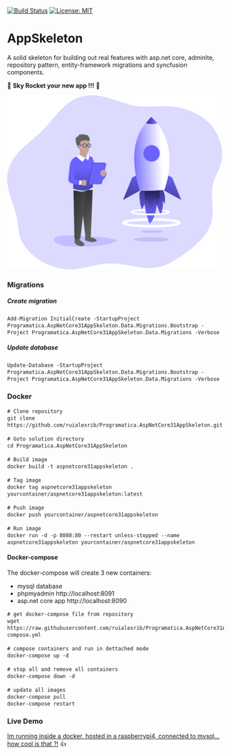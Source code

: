 [![Build Status](https://programaticasoftware.visualstudio.com/Programatica.AspNetCore31AppSkeleton/_apis/build/status/ruialexrib.Programatica.AspNetCore31AppSkeleton?branchName=main)](https://programaticasoftware.visualstudio.com/Programatica.AspNetCore31AppSkeleton/_build/latest?definitionId=20&branchName=main) [![License: MIT](https://img.shields.io/badge/License-MIT-yellow.svg)](https://opensource.org/licenses/MIT)

# AppSkeleton
A solid skeleton for building out real features with asp.net core, adminlte, repository pattern, entity-framework migrations and syncfusion components.

:rocket: **Sky Rocket your new app !!!** :rocket:

<img src="https://github.com/ruialexrib/Programatica.AspNetCore31AppSkeleton/blob/main/logo.png?raw=true" width="500">

### Migrations

##### Create migration
```
Add-Migration InitialCreate -StartupProject Programatica.AspNetCore31AppSkeleton.Data.Migrations.Bootstrap -Project Programatica.AspNetCore31AppSkeleton.Data.Migrations -Verbose
```
##### Update database
```
Update-Database -StartupProject Programatica.AspNetCore31AppSkeleton.Data.Migrations.Bootstrap -Project Programatica.AspNetCore31AppSkeleton.Data.Migrations -Verbose
```

### Docker

```
# Clone repository
git clone https://github.com/ruialexrib/Programatica.AspNetCore31AppSkeleton.git

# Goto solution directory
cd Programatica.AspNetCore31AppSkeleton

# Build image
docker build -t aspnetcore31appskeleton .

# Tag image
docker tag aspnetcore31appskeleton yourcontainer/aspnetcore31appskeleton:latest

# Push image
docker push yourcontainer/aspnetcore31appskeleton

# Run image
docker run -d -p 8080:80 --restart unless-stopped --name aspnetcore31appskeleton yourcontainer/aspnetcore31appskeleton
```

#### Docker-compose

The docker-compose will create 3 new containers: 
* mysql database 
* phpmyadmin http://localhost:8091
* asp.net core app http://localhost:8090

```
# get docker-compose file from repository
wget https://raw.githubusercontent.com/ruialexrib/Programatica.AspNetCore31AppSkeleton/main/docker-compose.yml

# compose containers and run in dettached mode
docker-compose up -d

# stop all and remove all containers
docker-compose down -d

# update all images
docker-compose pull
docker-compose restart
```

### Live Demo

[Im running inside a docker, hosted in a raspberrypi4, connected to mysql... how cool is that ?!](http://ruialexrib.ddns.net:8090) :thumbsup:
